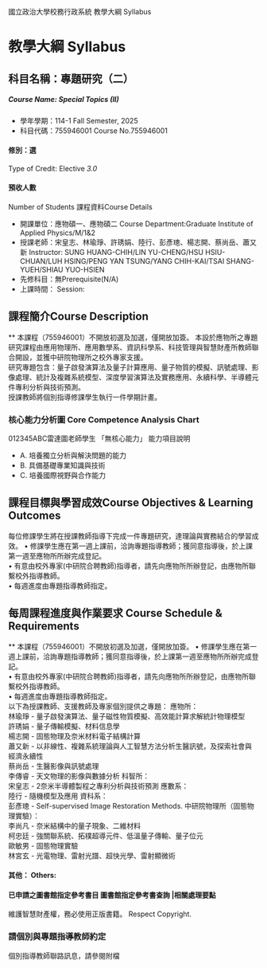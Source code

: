 國立政治大學校務行政系統 教學大綱 Syllabus
# 教學大綱 Syllabus
##  科目名稱：專題研究（二）
#####  Course Name: Special Topics (II)
  * 學年學期：114-1 Fall Semester, 2025 
  * 科目代碼：755946001 Course No.755946001
#### 修別：選
Type of Credit: Elective 
_3.0_
#### 預收人數
Number of Students
課程資料Course Details
  * 開課單位：應物碩一、應物碩二 Course Department:Graduate Institute of Applied Physics/M/1&2 
  * 授課老師：宋皇志、林瑜琤、許琇娟、陸行、彭彥璁、楊志開、蔡尚岳、蕭又新 Instructor: SUNG HUANG-CHIH/LIN YU-CHENG/HSU HSIU-CHUAN/LUH HSING/PENG YAN TSUNG/YANG CHIH-KAI/TSAI SHANG-YUEH/SHIAU YUO-HSIEN 
  * 先修科目：無Prerequisite(N/A)
  * 上課時間： Session: 
##  課程簡介Course Description
** 本課程（755946001）不開放初選及加選，僅開放加簽。
本設於應物所之專題研究課程由應用物理所、應用數學系、資訊科學系、科技管理與智慧財產所教師聯合開設，並獲中研院物理所之校外專家支援。  
研究專題包含：量子啟發演算法及量子計算應用、量子物質的模擬、訊號處理、影像處理、統計及複雜系統模型、深度學習演算法及實務應用、永續科學、半導體元件專利分析與技術預測。  
授課教師將個別指導修課學生執行一件學期計畫。
###  核心能力分析圖 Core Competence Analysis Chart
012345ABC雷達圖老師學生
「無核心能力」 
能力項目說明
  * A. 培養獨立分析與解決問題的能力
  * B. 具備基礎專業知識與技術
  * C. 培養國際視野與合作能力
##  課程目標與學習成效Course Objectives & Learning Outcomes 
每位修課學生將在授課教師指導下完成一件專題研究，達理論與實務結合的學習成效。
• 修課學生應在第一週上課前，洽詢專題指導教師；獲同意指導後，於上課第一週至應物所所辦完成登記。  
• 有意由校外專家(中研院合聘教師)指導者，請先向應物所所辦登記，由應物所聯繫校外指導教師。  
• 每週進度由專題指導教師指定。
##  每周課程進度與作業要求 Course Schedule & Requirements
** 本課程（755946001）不開放初選及加選，僅開放加簽。
• 修課學生應在第一週上課前，洽詢專題指導教師；獲同意指導後，於上課第一週至應物所所辦完成登記。  
• 有意由校外專家(中研院合聘教師)指導者，請先向應物所所辦登記，由應物所聯繫校外指導教師。  
• 每週進度由專題指導教師指定。  
以下為授課教師、支援教師及專家個別提供之專題：
應物所：  
林瑜琤 - 量子啟發演算法、量子磁性物質模擬、高效能計算求解統計物理模型  
許琇娟 - 量子傳輸模擬、材料信息學  
楊志開 - 固態物理及奈米材料電子結構計算  
蕭又新 - 以非線性、複雜系統理論與人工智慧方法分析生醫訊號，及探索社會與經濟永續性  
蔡尚岳 - 生醫影像與訊號處理  
李傳睿 - 天文物理的影像與數據分析
科智所：  
宋皇志 - 2奈米半導體製程之專利分析與技術預測
應數系：  
陸行 - 隨機模型及應用
資科系：  
彭彥璁 - Self-supervised Image Restoration Methods.
中研院物理所（固態物理實驗）：  
李尚凡 - 奈米結構中的量子現象、二維材料  
柯忠廷 - 強關聯系統、拓樸超導元件、低溫量子傳輸、量子位元  
歐敏男 - 固態物理實驗  
林宮玄 - 光電物理、雷射光譜、超快光學、雷射顯微術
####  其他： Others:
####  已申請之圖書館指定參考書目  圖書館指定參考書查詢 |相關處理要點
維護智慧財產權，務必使用正版書籍。 Respect Copyright.
### 請個別與專題指導教師約定
個別指導教師聯路訊息，請參閱附檔
